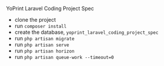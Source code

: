 YoPrint Laravel Coding Project Spec

- clone the project
- run `composer install`
- create the database, `yoprint_laravel_coding_project_spec`
- run `php artisan migrate`
- run `php artisan serve`
- run `php artisan horizon`
- run `php artisan queue-work --timeout=0`
